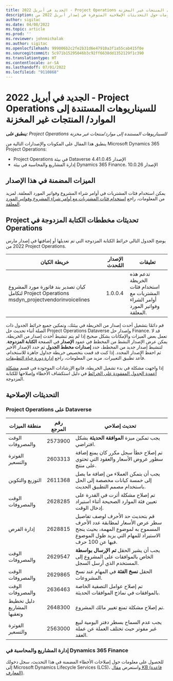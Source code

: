 ```yaml
---
title: الجديد في أبريل 2022 - Project Operations للسيناريوهات المستندة إلى الموارد/ المنتجات غير المخزنة
description: يوفر هذا المقال معلومات حول التحديثات الإصلاحية المتوفرة في إصدار أبريل 2022 من Microsoft Dynamics 365 Project Operations للسيناريوهات المستندة إلى موارد/غير مخزنة.
author: sigitac
ms.date: 04/08/2022
ms.topic: article
ms.prod: ''
ms.reviewer: johnmichalak
ms.author: sigitac
ms.openlocfilehash: 999006b2c2fe2b31d6e47910a3f1a55cab415f0e
ms.sourcegitcommit: 5c971b15295046b3c92ff6638dd1352129f1c390
ms.translationtype: HT
ms.contentlocale: ar-SA
ms.lasthandoff: 07/01/2022
ms.locfileid: "9110868"
---
```

# <a name="whats-new-april-2022---project-operations-for-resourcenon-stocked-based-scenarios"></a>الجديد في أبريل 2022 - Project Operations للسيناريوهات المستندة إلى الموارد/ المنتجات غير المخزنة

_**ينطبق على:** Project Operations للسيناريوهات المستندة إلى موارد/منتجات غير مخزنة‬_

ينطبق هذا المقال على المكونات والإصدارات التالية من Microsoft Dynamics 365 Project Operations:

- Project Operations في بيئة Dataverse الإصدار 4.41.0.45
- إدارة المشاريع والمحاسبة في بيئة Dynamics 365 Finance، الإصدار 10.0.26

## <a name="features-included-in-this-release"></a>الميزات المضمنة في هذا الإصدار

يمكن استخدام فئات المشتريات في أوامر شراء المشروع وفواتير المورد المعلقة. لمزيد من المعلومات، راجع [استخدام فئات المشتريات مع أوامر شراء المشروع وفواتير المورد المعلقة](../procurement/configure-procurement-categories.md).

## <a name="project-operations-dual-write-maps-updates"></a>تحديثات مخططات ‏‫الكتابة المزدوجة في Project Operations

يوضح الجدول التالي خرائط الكتابة المزدوجة التي تم تعديلها أو إضافتها في إصدار مارس 2022 من Project Operations.

| خريطة الكيان | الإصدار المُحدث | تعليقات |
| -------------- | ------------------- | ------------|
| كيان تصدير بند فاتورة مورد المشروع لتكامل Project Operations msdyn\_projectvendorinvoicelines | 1.0.0.4 | تدعم هذه الخريطة استخدام فئات المشتريات مع أوامر الشراء وفواتير المورد المعلقة. |

قم دائمًا بتشغيل أحدث إصدار من الخريطة في بيئتك، وتمكين جميع خرائط الجدول ذات الصلة أثناء تحديث حل Project Operations Dataverse وإصدار حل Finance. قد لا تعمل بعض الميزات والإمكانات بشكل صحيح إذا لم يتم تنشيط أحدث إصدار من الخريطة. يمكن عرض الإصدار النشط من المخطط في عمود **الإصدار** في الصفحة **الكتابة المزدوجة**. لتنشيط إصدار جديد من المخطط، حدد **إصدارات مخطط الجدول** ثم حدد الإصدار الأخير ثم احفظ الإصدار المحدد. إذا كنت قد قمت بتخصيص خريطة جداول جاهزة للاستخدام، فأعد تطبيق التغييرات. مزيد من المعلومات، راجع [إدارة دورة حياة التطبيقات](/dynamics365/fin-ops-core/dev-itpro/data-entities/dual-write/app-lifecycle-management).

إذا واجهت مشكلة في بدء تشغيل الخريطة، فاتبع الإرشادات الموجودة في قسم [مشكلة أعمدة الجدول المفقودة على الخرائط](/dynamics365/fin-ops-core/dev-itpro/data-entities/dual-write/dual-write-troubleshooting-finops-upgrades#missing-table-columns-issue-on-maps) في دليل استكشاف الأخطاء وإصلاحها للكتابة المزدوجة.

## <a name="quality-updates"></a>التحديثات الإصلاحية

### <a name="project-operations-on-dataverse"></a>Project Operations على Dataverse

| منطقة الميزات | رقم المرجع | تحديث إصلاحي |
| ------------ | ---------------- | -------------- |
| الوقت والمصروفات | 2573900 | يجب تمكين ميزة **الموافقة الحديثة** بشكل افتراضي. |
| الفوترة والتسعير | 2603313 | تم إصلاح خطأ سجل مكرر كان يمنع إضافة سطور عروض الأسعار والعقود التي تحتوي على منتج. |
| التوزيع والتكوين | 2611368 | يجب أن يتمكن العملاء من إضافة ما يصل إلى خمسة كيانات مخصصة إلى الحل باستخدام مصمم التطبيق الحديث. |
| الوقت والمصروفات | 2628285 | تم إصلاح مشكلة أثرت في القدرة على تعيين فئة الموارد الصحيحة أثناء استيراد إدخال الوقت. |
| إدارة الفرص| 2628815 | قم بتحديث حد الأحرف لوصف تفاصيل سطر عرض الأسعار لمطابقة عدد الأحرف المسموح به لموضوع المهمة، بحيث ينجح الاستيراد للمهام التي يزيد طول الموضوع فيها عن 100 حرف. |
| الوقت والمصروفات| 2629547 | يجب أن يشير الحقل **تم الإرسال بواسطة** الخاص بالموافقات على المشروع إلى المستخدم الذي أرسل السجل. |
| الوقت والمصروفات| 2629865 | الحقل **نسخ الفئة** في المهام عند نسخ المشروعات. |
| الوقت والمصروفات| 2636463 | تم إصلاح عوامل التصفية الخاصة بالموافقات في نماذج الموافقات الحديثة. |
| دليل تخطيط المشاريع وتعقبها | 2648300 | تم إصلاح مشكلة تمنع تغيير مالك المشروع. |
| الفوترة والتسعير | 2563000 | يجب عدم السماح بسطر دفتر اليومية لبيع غير مفوتر حيث تختلف العملة عن عملة العقد. |

### <a name="project-management-and-accounting-in-dynamics-365-finance"></a>إدارة المشاريع والمحاسبة في Dynamics 365 Finance

للحصول على معلومات حول إصلاحات الأخطاء المضمنة في هذا التحديث، سجل دخولك إلى Microsoft Dynamics Lifecycle Services (LCS)، واستعرض [مقال KB (قاعدة المعارف)](https://fix.lcs.dynamics.com/Issue/Details?bugId=662864).
